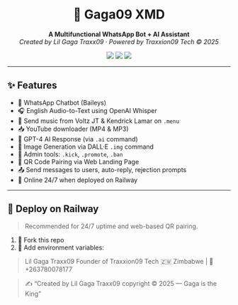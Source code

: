 <h1 align="center">
  🤖 Gaga09 XMD
</h1>
<p align="center">
  <b>A Multifunctional WhatsApp Bot + AI Assistant</b><br>
  <i>Created by Lil Gaga Traxx09 · Powered by Traxxion09 Tech ©️ 2025</i>
</p>

<p align="center">
  <img src="https://img.shields.io/badge/status-online-brightgreen?style=flat-square">
  <img src="https://img.shields.io/badge/version-1.0.0-blue?style=flat-square">
  <img src="https://img.shields.io/github/license/LGT09/Gaga09-XMD-Bot?style=flat-square">
</p>

---

## ✨ Features

- 🤖 WhatsApp Chatbot (Baileys)
- 🎧 English Audio-to-Text using OpenAI Whisper
- 🎵 Send music from Voltz JT & Kendrick Lamar on `.menu`
- 📥 YouTube downloader (MP4 & MP3)
- 🧠 GPT-4 AI Response (via `.ai` command)
- 🎨 Image Generation via DALL·E `.img` command
- 🔐 Admin tools: `.kick`, `.promote`, `.ban`
- 🧾 QR Code Pairing via Web Landing Page
- 📤 Send messages to users, auto-reply, rejection prompts
- 🔄 Online 24/7 when deployed on Railway

---

## 🚀 Deploy on Railway

> Recommended for 24/7 uptime and web-based QR pairing.

1. 📁 Fork this repo
2. 🔧 Add environment variables:
> Lil Gaga Traxx09
Founder of Traxxion09 Tech
🇿🇼 Zimbabwe | 💬 +263780078177



> ✍️ “Created by Lil Gaga Traxx09 copyright ©️ 2025 — Gaga is the King”

